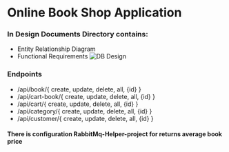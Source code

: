 # Online Book Shop Application 

### In Design Documents Directory contains:
* Entity Relationship Diagram 
* Functional Requirements
![DB Design](https://user-images.githubusercontent.com/56760679/152985882-bfc84d70-4bdc-44ad-80ee-a6d2deeaa283.jpg)

### Endpoints

* /api/book/{ create, update, delete, all, {id} }
* /api/cart-book/{ create, update, delete, all, {id} }
* /api/cart/{ create, update, delete, all, {id} }
* /api/category/{ create, update, delete, all, {id} }
* /api/customer/{ create, update, delete, all, {id} }

#### There is configuration RabbitMq-Helper-project for returns average book price
